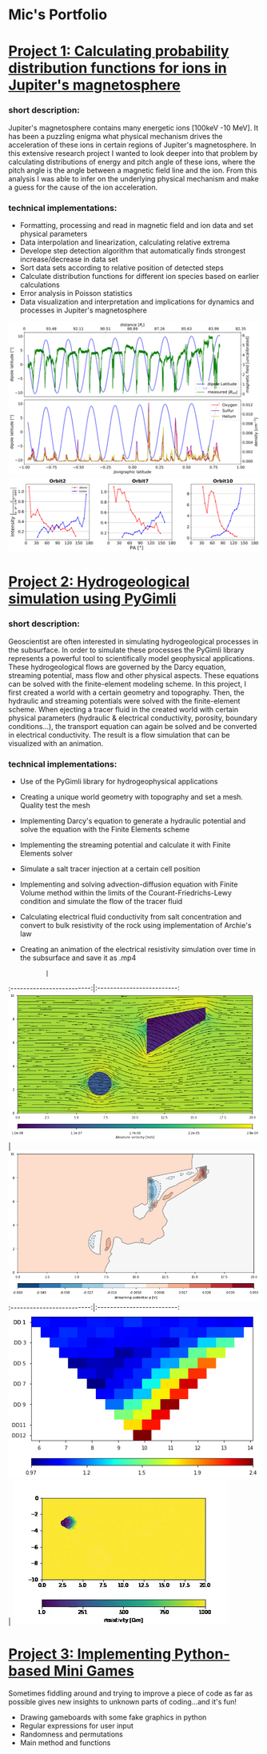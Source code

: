# Mic's Portfolio

# [Project 1: Calculating probability distribution functions for ions in Jupiter's magnetosphere](https://github.com/MichaelSchffl/Jupiters_energetic_particles)
### short description:
Jupiter's magnetosphere contains many energetic ions [100keV -10 MeV]. It has been a puzzling enigma what physical mechanism drives the acceleration of these ions in certain regions of Jupiter's magnetosphere. In this extensive research project I wanted to look deeper into that problem by calculating distributions of energy and pitch angle of these ions, where the pitch angle is the angle between a magnetic field line and the ion. From this analysis I was able to infer on the underlying physical mechanism and make a guess for the cause of the ion acceleration.

### technical implementations:
* Formatting, processing and read in magnetic field and ion data and set physical parameters
* Data interpolation and linearization, calculating relative extrema
* Develope step detection algorithm that automatically finds strongest increase/decrease in data set
* Sort data sets according to relative position of detected steps
* Calculate distribution functions for different ion species based on earlier calculations
* Error analysis in Poisson statistics
* Data visualization and interpretation and implications for dynamics and processes in Jupiter's magnetosphere

![](/images/Orbit04_maglat_B_dens-1.png)
![](/images/PAs_O_Orbit2_7_10-1.png)

# [Project 2: Hydrogeological simulation using PyGimli](https://github.com/MichaelSchffl/hydrogeophysical_process_simulation)
### short description:
Geoscientist are often interested in simulating hydrogeological processes in the subsurface. In order to simulate these processes the PyGimli library represents a powerful tool to scientifically model geophysical applications. These hydrogeological flows are governed by the Darcy equation, streaming potential, mass flow and other physical aspects. These equations can be solved with the finite-element modeling scheme. In this project, I first created a world with a certain geometry and topography. Then, the hydraulic and streaming potentials were solved with the finite-element scheme. When ejecting a tracer fluid in the created world with certain physical parameters (hydraulic & electrical conductivity, porosity, boundary conditions...), the transport equation can again be solved and be converted in electrical conductivity. The result is a flow simulation that can be visualized with an animation.

### technical implementations:
* Use of the PyGimli library for hydrogeophysical applications
* Creating a unique world geometry with topography and set a mesh. Quality test the mesh
* Implementing Darcy's equation to generate a hydraulic potential and solve the equation with the Finite Elements scheme
* Implementing the streaming potential and calculate it with Finite Elements solver
* Simulate a salt tracer injection at a certain cell position
* Implementing and solving advection-diffusion equation with Finite Volume method within the limits of the Courant-Friedrichs-Lewy condition and simulate the flow of the tracer fluid
* Calculating electrical fluid conductivity from salt concentration and convert to bulk resistivity of the rock using implementation of Archie's law
* Creating an animation of the electrical resistivity simulation over time in the subsurface and save it as .mp4


             |  
:-------------------------:|:-------------------------:
![](/images/stream.png)  |  ![](/images/el_potential.png)
:-------------------------:|:-------------------------:
![](/images/pseudosection.png)  |  ![](/images/summary_roh_anim.gif)




# [Project 3: Implementing Python-based Mini Games](https://github.com/MichaelSchffl/Mini-Games)
Sometimes fiddling around and trying to improve a piece of code as far as possible gives new insights to unknown parts of coding...and it's fun!
* Drawing gameboards with some fake graphics in python
* Regular expressions for user input
* Randomness and permutations
* Main method and functions
